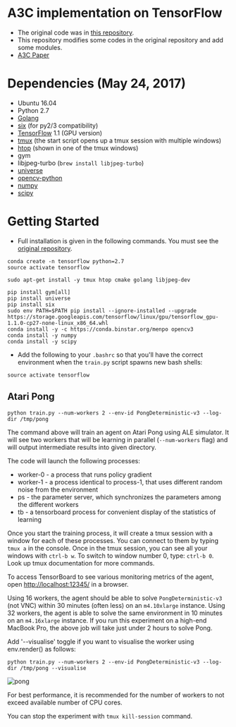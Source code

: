 # A3C implementation on TensorFlow

* The original code was in [this repository](https://github.com/openai/universe-starter-agent).
* This repository modifies some codes in the original repository and add some modules.  
* [A3C Paper](https://arxiv.org/abs/1602.01783)

# Dependencies (May 24, 2017)

* Ubuntu 16.04
* Python 2.7
* [Golang](https://golang.org/doc/install)
* [six](https://pypi.python.org/pypi/six) (for py2/3 compatibility)
* [TensorFlow](https://www.tensorflow.org/) 1.1 (GPU version)
* [tmux](https://tmux.github.io/) (the start script opens up a tmux session with multiple windows)
* [htop](https://hisham.hm/htop/) (shown in one of the tmux windows)
* gym
* libjpeg-turbo (`brew install libjpeg-turbo`)
* [universe](https://pypi.python.org/pypi/universe)
* [opencv-python](https://pypi.python.org/pypi/opencv-python)
* [numpy](https://pypi.python.org/pypi/numpy)
* [scipy](https://pypi.python.org/pypi/scipy)

# Getting Started

* Full installation is given in the following commands. You must see the [original repository](https://github.com/openai/universe-starter-agent).
```
conda create -n tensorflow python=2.7
source activate tensorflow

sudo apt-get install -y tmux htop cmake golang libjpeg-dev

pip install gym[all]
pip install universe
pip install six
sudo env PATH=$PATH pip install --ignore-installed --upgrade https://storage.googleapis.com/tensorflow/linux/gpu/tensorflow_gpu-1.1.0-cp27-none-linux_x86_64.whl
conda install -y -c https://conda.binstar.org/menpo opencv3
conda install -y numpy
conda install -y scipy
```

* Add the following to your `.bashrc` so that you'll have the correct environment when the `train.py` script spawns new bash shells:
```
source activate tensorflow
```

## Atari Pong

`python train.py --num-workers 2 --env-id PongDeterministic-v3 --log-dir /tmp/pong`

The command above will train an agent on Atari Pong using ALE simulator.
It will see two workers that will be learning in parallel (`--num-workers` flag) and will output intermediate results into given directory.

The code will launch the following processes:
* worker-0 - a process that runs policy gradient
* worker-1 - a process identical to process-1, that uses different random noise from the environment
* ps - the parameter server, which synchronizes the parameters among the different workers
* tb - a tensorboard process for convenient display of the statistics of learning

Once you start the training process, it will create a tmux session with a window for each of these processes. You can connect to them by typing `tmux a` in the console.
Once in the tmux session, you can see all your windows with `ctrl-b w`.
To switch to window number 0, type: `ctrl-b 0`. Look up tmux documentation for more commands.

To access TensorBoard to see various monitoring metrics of the agent, open [http://localhost:12345/](http://localhost:12345/) in a browser.

Using 16 workers, the agent should be able to solve `PongDeterministic-v3` (not VNC) within 30 minutes (often less) on an `m4.10xlarge` instance.
Using 32 workers, the agent is able to solve the same environment in 10 minutes on an `m4.16xlarge` instance.
If you run this experiment on a high-end MacBook Pro, the above job will take just under 2 hours to solve Pong.

Add '--visualise' toggle if you want to visualise the worker using env.render() as follows:

`python train.py --num-workers 2 --env-id PongDeterministic-v3 --log-dir /tmp/pong --visualise`

![pong](https://github.com/openai/universe-starter-agent/raw/master/imgs/tb_pong.png "Pong")

For best performance, it is recommended for the number of workers to not exceed available number of CPU cores.

You can stop the experiment with `tmux kill-session` command.
